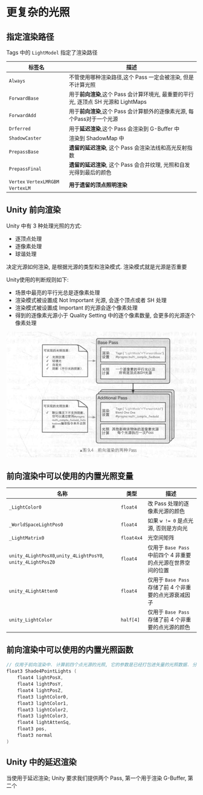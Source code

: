 # 更复杂的光照

## 指定渲染路径

Tags 中的 `LightModel` 指定了渲染路径

| 标签名                             | 描述                                                         |
| ---------------------------------- | ------------------------------------------------------------ |
| `Always`                           | 不管使用哪种渲染路径,这个 Pass 一定会被渲染, 但是不计算光照  |
| `ForwardBase`                      | 用于**前向渲染**,这个 Pass 会计算环境光, 最重要的平行光, 逐顶点 SH 光源和 LightMaps |
| `ForwardAdd`                       | 用于**前向渲染**,这个 Pass 会计算额外的逐像素光源, 每个Pass对于一个光源 |
| `Drferred`                         | 用于**延迟渲染**,这个 Pass 会渲染到 G-Buffer 中              |
| `ShadowCaster`                     | 渲染到 ShadowMap 中                                          |
| `PrepassBase`                      | **遗留的延迟渲染**, 这个 Pass 会渲染法线和高光反射指数       |
| `PrepassFinal`                     | **遗留的延迟渲染**, 这个 Pass 会合并纹理, 光照和自发光得到最后的颜色 |
| `Vertex` `VertexLMRGBM` `VertexLM` | **用于遗留的顶点照明渲染**                                   |

## Unity 前向渲染

Unity 中有 3 种处理光照的方式:

* 逐顶点处理
* 逐像素处理
* 球谐处理

决定光源如何渲染, 是根据光源的类型和渲染模式. 渲染模式就是光源是否重要

Unity使用的判断规则如下:

* 场景中最亮的平行光总是逐像素处理
* 渲染模式被设置成 Not Important 光源, 会逐个顶点或者 SH 处理
* 渲染模式被设置成 Important 的光源会逐个像素处理
* 得到的逐像素光源小于 Quality Setting 中的逐个像素数量, 会更多的光源逐个像素处理

![image-20220718132916807](image-20220718132916807.png)

## 前向渲染中可以使用的内置光照变量

| 名称                                                         | 类型       | 描述                                                         |
| ------------------------------------------------------------ | ---------- | ------------------------------------------------------------ |
| `_LightColor0`                                               | `float4`   | 改 Pass 处理的逐像素光源的颜色                               |
| `_WorldSpaceLightPos0`                                       | `float4`   | 如果 `w != 0` 是点光源, 否则是方向光                         |
| `_LightMatrix0`                                              | `float4x4` | 光空间矩阵                                                   |
| `unity_4LightPosX0`,`unity_4LightPosY0`, `unity_4LightPosZ0` | `float4`   | 仅用于 `Base Pass` 中前四个 4 非重要的点光源在世界空间的位置 |
| `unity_4LightAtten0`                                         | `float4`   | 仅用于 `Base Pass` 存储了前 4 个非重要的点光源衰减因子       |
| `unity_LightColor`                                           | `half[4]`  | 仅用于 `Base Pass` 存储了前 4 个非重要的点光源的颜色         |

## 前向渲染中可以使用的内置光照函数

```cc
// 仅用于前向渲染中. 计算前四个点光源的光照, 它的参数是已经打包进矢量的光照数据. 分别是
float3 Shade4PointLights (
    float4 lightPosX, 
    float4 lightPosY, 
    float4 lightPosZ,
    float3 lightColor0, 
    float3 lightColor1, 
    float3 lightColor2, 
    float3 lightColor3,
    float4 lightAttenSq,
    float3 pos, 
    float3 normal
)
```

## Unity 中的延迟渲染

当使用于延迟渲染; Unity 要求我们提供两个 Pass, 第一个用于渲染 G-Buffer, 第二个

